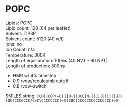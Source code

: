 # POPC

Lipids: POPC<br/>
Lipid count: 128 (64 per leaflet)<br/>
Solvent: TIP3P<br/>
Solvent count: 5120 (40 w/l)<br/>
Ions: no<br/>
Ion Count: n/a<br/>
Temperature: 300K<br/>
Length of equilibration: 100ns (40 NVT - 60 NPT)<br/>
Length of production: 500ns<br/>

- HMR w/ 4fs timestep
- 0.9 rvdw/rcouloumb cutoff
- 0.8 rvdw-switch

SMILES string: `[C@](COP(=O)([O-])OCC[N+](C)(C)C)([H])(OC(CCCCCCC/C=C\CCCCCCCC)=O)COC(CCCCCCCCCCCCCCC)=O`